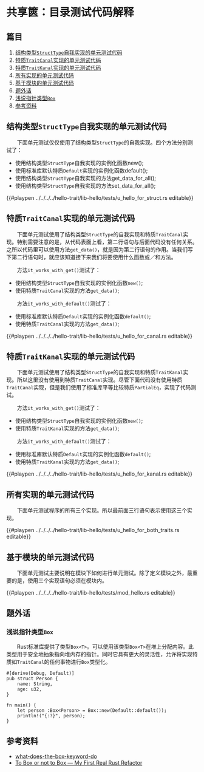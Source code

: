 # 共享篋：目录测试代码解释

## 篇目

1. [结构类型`StructType`自我实现的单元测试代码](#结构类型StructType自我实现的单元测试代码)
1. [特质`TraitCanal`实现的单元测试代码](#特质TraitCanal实现的单元测试代码)
1. [特质`TraitKanal`实现的单元测试代码](#特质TraitKanal实现的单元测试代码)
1. [所有实现的单元测试代码](#所有实现的单元测试代码)
1. [基于模块的单元测试代码](#基于模块的单元测试代码)
1. [题外话](#题外话)
1. [浅说指针类型`Box`](#浅说指针类型Box)
1. [参考资料](#参考资料)

## 结构类型`StructType`自我实现的单元测试代码

　　下面单元测试仅仅使用了结构类型`StructType`的自我实现。四个方法分别测试了：

- 使用结构类型`StructType`自我实现的实例化函数new();
- 使用标准库默认特质`Default`实现的实例化函数default();
- 使用结构类型`StructType`自我实现的方法get_data_for_all();
- 使用结构类型`StructType`自我实现的方法set_data_for_all();

{{#playpen ../../../../hello-trait/lib-hello/tests/u_hello_for_struct.rs editable}}

## 特质`TraitCanal`实现的单元测试代码

　　下面单元测试使用了结构类型`StructType`的自我实现和特质`TraitCanal`实现。特别需要注意的是，从代码表面上看，第二行语句与后面代码没有任何关系。之所以代码里可以使用方法`get_data()`，就是因为第二行语句的作用。当我们写下第二行语句时，就应该知道接下来我们将要使用什么函数或／和方法。

　　方法`it_works_with_get()`测试了：

- 使用结构类型`StructType`自我实现的实例化函数`new()`;
- 使用特质`TraitCanal`实现的方法`get_data()`;

　　方法`it_works_with_default()`测试了：

- 使用标准库默认特质`Default`实现的实例化函数`default()`;
- 使用特质`TraitCanal`实现的方法`get_data()`;

{{#playpen ../../../../hello-trait/lib-hello/tests/u_hello_for_canal.rs editable}}

## 特质`TraitKanal`实现的单元测试代码

　　下面单元测试使用了结构类型`StructType`的自我实现和特质`TraitKanal`实现。所以这里没有使用到特质`TraitCanal`实现。尽管下面代码没有使用特质`TraitCanal`实现，但是我们使用了标准库平等比较特质`PartialEq`，实现了代码测试。

　　方法`it_works_with_get()`测试了：

- 使用结构类型`StructType`自我实现的实例化函数`new()`;
- 使用特质`TraitKanal`实现的方法`get_data()`;

　　方法`it_works_with_default()`测试了：

- 使用标准库默认特质`Default`实现的实例化函数`default()`;
- 使用特质`TraitKanal`实现的方法`get_data()`;

{{#playpen ../../../../hello-trait/lib-hello/tests/u_hello_for_kanal.rs editable}}

## 所有实现的单元测试代码

　　下面单元测试程序的所有三个实现。所以最前面三行语句表示使用这三个实现。

{{#playpen ../../../../hello-trait/lib-hello/tests/u_hello_for_both_traits.rs editable}}

## 基于模块的单元测试代码

　　下面单元测试主要说明在模块下如何进行单元测试。除了定义模块之外，最重要的是，使用三个实现语句必须在模块内。

{{#playpen ../../../../hello-trait/lib-hello/tests/mod_hello.rs editable}}

## 题外话

### 浅说指针类型`Box`

　　Rust标准库提供了类型`Box<T>`。可以使用该类型`Box<T>`在堆上分配内容。此类型用于安全地抽象指向堆内存的指针。同时它具有更大的灵活性，允许将实现特质如`TraitCanal`的任何事物进行`Box`类型化。

```rust, editable
#[derive(Debug, Default)]
pub struct Person {
    name: String,
    age: u32,
}

fn main() {
    let person :Box<Person> = Box::new(Default::default());
    println!("{:?}", person);
}
```

## 参考资料
- [what-does-the-box-keyword-do](https://stackoverflow.com/questions/30352802/what-does-the-box-keyword-do)
- [To Box or not to Box — My First Real Rust Refactor](https://medium.com/@KevinHoffman/to-box-or-not-to-box-my-first-real-rust-refactor-db467119c4c7)